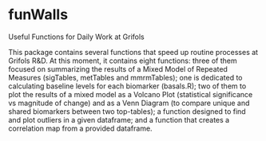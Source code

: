 # funWalls
Useful Functions for Daily Work at Grifols

This package contains several functions that speed up routine processes at Grifols R&D. At this moment, it contains eight functions: three of them focused on summarizing the results of a Mixed Model of Repeated Measures (sigTables, metTables and mmrmTables); one is dedicated to calculating baseline levels for each biomarker (basals.R); two of them to plot the results of a mixed model as a Volcano Plot (statistical significance vs magnitude of change) and as a Venn Diagram (to compare unique and shared biomarkers between two top-tables); a function designed to find and plot outliers in a given dataframe; and a function that creates a correlation map from a provided dataframe. 
